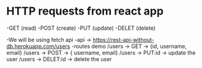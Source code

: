 # HTTP requests from react app

-GET (read)
-POST  (create)
-PUT (update)
-DELET (delete)

-We will be using fetch api
-api -> https://rest-api-without-db.herokuapp.com/users
-routes demo
/users -> GET -> {id, username, email}
/users -> POST -> { username, email}
/users -> PUT:id -> update the user
/users -> DELET:id -> delete the user